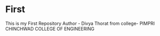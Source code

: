 # First
This is my First Repository
Author - Divya Thorat
from college- PIMPRI CHINCHWAD COLLEGE OF ENGINEERING 

